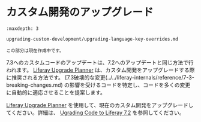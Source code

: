 # カスタム開発のアップグレード

```{toctree}
:maxdepth: 3

upgrading-custom-development/upgrading-language-key-overrides.md
```

```{note}
この部分は現在作成中です。
```

7.3へのカスタムコードのアップデートは、7.2へのアップデートと同じ方法で行われます。 [Liferay Upgrade Planner](https://help.liferay.com/hc/ja/articles/360029147451-Liferay-Upgrade-Planner) は、カスタム開発をアップグレードする際に推奨される方法です。 [7.3破壊的な変更(../../liferay-internals/reference/7-3-breaking-changes.md) の影響を受けるコードを特定し、コードを多くの変更に自動的に適応させることを提案します。

[Liferay Upgrade Planner](https://help.liferay.com/hc/ja/articles/360029147451-Liferay-Upgrade-Planner) を使用して、現在のカスタム開発をアップグレードしてください。詳細は、 [Ugrading Code to Liferay 7.2](https://help.liferay.com/hc/ja/articles/360029316391-Introduction-to-Upgrading-Code-to-Liferay-DXP-7-2) を参照してください。
